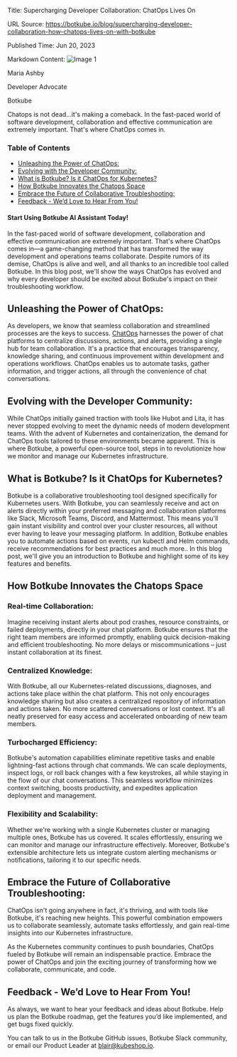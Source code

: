 Title: Supercharging Developer Collaboration: ChatOps Lives On

URL Source: https://botkube.io/blog/supercharging-developer-collaboration-how-chatops-lives-on-with-botkube

Published Time: Jun 20, 2023

Markdown Content:
![Image 1](https://assets-global.website-files.com/634fabb21508d6c9db9bc46f/6408ed63e5b48fed17e54625_SE6Pjp9PW9TaOwePHJXRaxaLQgYdT2HX_5PYASmvIx8.jpeg)

Maria Ashby

Developer Advocate

Botkube

Chatops is not dead...it's making a comeback. In the fast-paced world of software development, collaboration and effective communication are extremely important. That's where ChatOps comes in.

### Table of Contents

*   [Unleashing the Power of ChatOps:](#unleashing-the-power-of-chatops-)
*   [Evolving with the Developer Community:](#evolving-with-the-developer-community-)
*   [What is Botkube? Is it ChatOps for Kubernetes?](#what-is-botkube-is-it-chatops-for-kubernetes-)
*   [How Botkube Innovates the Chatops Space](#how-botkube-innovates-the-chatops-space)
*   [Embrace the Future of Collaborative Troubleshooting:](#embrace-the-future-of-collaborative-troubleshooting-)
*   [Feedback - We’d Love to Hear From You!](#feedback-we-d-love-to-hear-from-you-)

#### Start Using Botkube AI Assistant Today!

In the fast-paced world of software development, collaboration and effective communication are extremely important. That's where ChatOps comes in—a game-changing method that has transformed the way development and operations teams collaborate. Despite rumors of its demise, ChatOps is alive and well, and all thanks to an incredible tool called Botkube. In this blog post, we'll show the ways ChatOps has evolved and why every developer should be excited about Botkube's impact on their troubleshooting workflow.

Unleashing the Power of ChatOps:
--------------------------------

As developers, we know that seamless collaboration and streamlined processes are the keys to success. [ChatOps](https://botkube.io/learn/chatops) harnesses the power of chat platforms to centralize discussions, actions, and alerts, providing a single hub for team collaboration. It's a practice that encourages transparency, knowledge sharing, and continuous improvement within development and operations workflows. ChatOps enables us to automate tasks, gather information, and trigger actions, all through the convenience of chat conversations.

Evolving with the Developer Community:
--------------------------------------

While ChatOps initially gained traction with tools like Hubot and Lita, it has never stopped evolving to meet the dynamic needs of modern development teams. With the advent of Kubernetes and containerization, the demand for ChatOps tools tailored to these environments became apparent. This is where Botkube, a powerful open-source tool, steps in to revolutionize how we monitor and manage our Kubernetes infrastructure.

What is Botkube? Is it ChatOps for Kubernetes?
----------------------------------------------

Botkube is a collaborative troubleshooting tool designed specifically for Kubernetes users. With Botkube, you can seamlessly receive and act on alerts directly within your preferred messaging and collaboration platforms like Slack, Microsoft Teams, Discord, and Mattermost. This means you'll gain instant visibility and control over your cluster resources, all without ever having to leave your messaging platform. In addition, Botkube enables you to automate actions based on events, run kubectl and Helm commands, receive recommendations for best practices and much more.. In this blog post, we'll give you an introduction to Botkube and highlight some of its key features and benefits.

How Botkube Innovates the Chatops Space
---------------------------------------

### Real-time Collaboration:

Imagine receiving instant alerts about pod crashes, resource constraints, or failed deployments, directly in your chat platform. Botkube ensures that the right team members are informed promptly, enabling quick decision-making and efficient troubleshooting. No more delays or miscommunications – just instant collaboration at its finest.

### Centralized Knowledge:

With Botkube, all our Kubernetes-related discussions, diagnoses, and actions take place within the chat platform. This not only encourages knowledge sharing but also creates a centralized repository of information and actions taken. No more scattered conversations or lost context. It's all neatly preserved for easy access and accelerated onboarding of new team members.

### Turbocharged Efficiency:

Botkube's automation capabilities eliminate repetitive tasks and enable lightning-fast actions through chat commands. We can scale deployments, inspect logs, or roll back changes with a few keystrokes, all while staying in the flow of our chat conversations. This seamless workflow minimizes context switching, boosts productivity, and expedites application deployment and management.

### Flexibility and Scalability:

Whether we're working with a single Kubernetes cluster or managing multiple ones, Botkube has us covered. It scales effortlessly, ensuring we can monitor and manage our infrastructure effectively. Moreover, Botkube's extensible architecture lets us integrate custom alerting mechanisms or notifications, tailoring it to our specific needs.

Embrace the Future of Collaborative Troubleshooting:
----------------------------------------------------

ChatOps isn't going anywhere in fact, it's thriving, and with tools like Botkube, it's reaching new heights. This powerful combination empowers us to collaborate seamlessly, automate tasks effortlessly, and gain real-time insights into our Kubernetes infrastructure.

As the Kubernetes community continues to push boundaries, ChatOps fueled by Botkube will remain an indispensable practice. Embrace the power of ChatOps and join the exciting journey of transforming how we collaborate, communicate, and code.

Feedback - We’d Love to Hear From You!
--------------------------------------

As always, we want to hear your feedback and ideas about Botkube. Help us plan the Botkube roadmap, get the features you’d like implemented, and get bugs fixed quickly.

You can talk to us in the Botkube GitHub issues, Botkube Slack community, or email our Product Leader at blair@kubeshop.io.
